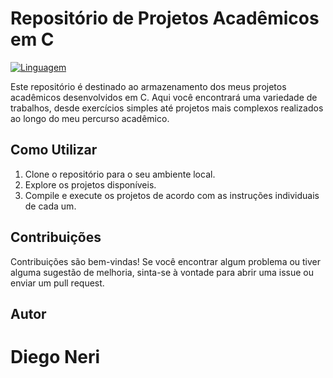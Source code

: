 # Repositório de Projetos Acadêmicos em C

[![Linguagem](https://img.shields.io/badge/Linguagem-C-blue.svg)](https://en.wikipedia.org/wiki/C_(programming_language))

Este repositório é destinado ao armazenamento dos meus projetos acadêmicos desenvolvidos em C. Aqui você encontrará uma variedade de trabalhos, desde exercícios simples até projetos mais complexos realizados ao longo do meu percurso acadêmico.

## Como Utilizar

1. Clone o repositório para o seu ambiente local.
2. Explore os projetos disponíveis.
3. Compile e execute os projetos de acordo com as instruções individuais de cada um.

## Contribuições

Contribuições são bem-vindas! Se você encontrar algum problema ou tiver alguma sugestão de melhoria, sinta-se à vontade para abrir uma issue ou enviar um pull request.

## Autor

# Diego Neri

